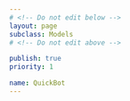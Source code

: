 ```yaml
---
# <!-- Do not edit below -->
layout: page
subclass: Models
# <!-- Do not edit above -->

publish: true
priority: 1

name: QuickBot
---
```

